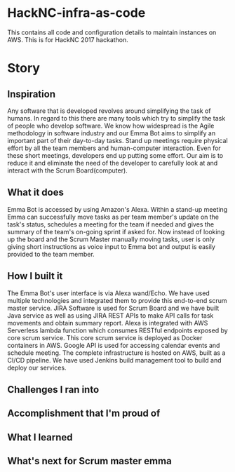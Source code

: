 # HackNC-infra-as-code
This contains all code and configuration details to maintain instances on AWS. This is for HackNC 2017 hackathon.

# Story
## Inspiration
Any software that is developed revolves around simplifying the task of humans. In regard to this there are many tools which try to simplify the task of people who develop software. We know how widespread is the Agile methodology in software industry and our Emma Bot aims to simplify an important part of their day-to-day tasks. Stand up meetings require physical effort by all the team members and human-computer interaction. Even for these short meetings, developers end up putting some effort. Our aim is to reduce it and eliminate the need of the developer to carefully look at and interact with the Scrum Board(computer).

## What it does
Emma Bot is accessed by using Amazon's Alexa. Within a stand-up meeting Emma can successfully move tasks as per team member's update on the task's status, schedules a meeting for the team if needed and gives the summary of the team's on-going sprint if asked for. Now instead of looking up the board and the Scrum Master manually moving tasks, user is only giving short instructions as voice input to Emma bot and output is easily provided to the team member.

## How I built it
The Emma Bot's user interface is via Alexa wand/Echo. We have used multiple technologies and integrated them to provide this end-to-end scrum master service. JIRA Software is used for Scrum Board and we have built Java service as well as using JIRA REST APIs to make API calls for task movements and obtain summary report. Alexa is integrated with AWS Serverless lambda function which consumes RESTful endpoints exposed by core scrum service. This core scrum service is deployed as Docker containers in AWS. Google API is used for accessing calendar events and schedule meeting.
The complete infrastructure is hosted on AWS, built as a CI/CD pipeline. We have used Jenkins build management tool to build and deploy our services.

## Challenges I ran into

## Accomplishment that I'm proud of

## What I learned

## What's next for Scrum master emma

